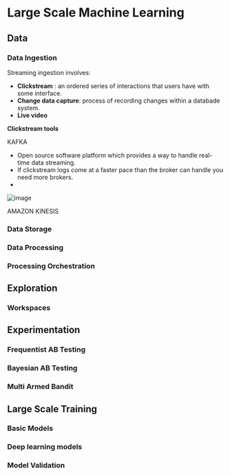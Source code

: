 # Large Scale Machine Learning

## Data 

### Data Ingestion 
Streaming ingestion involves: 
* **Clickstream** : an ordered series of interactions that users have with some interface. 
* **Change data capture**: process of recording changes within a databade system. 
* **Live video**

**Clickstream tools**

KAFKA 
* Open source software platform which provides a way to handle real-time data streaming. 
* If clickstream logs come at a faster pace than the broker can handle you need more brokers. 
*
![image](https://user-images.githubusercontent.com/39881974/216361285-27a5704e-c2be-44eb-86cc-56801fae0501.png)


AMAZON KINESIS 

### Data Storage 

### Data Processing 

### Processing Orchestration 

## Exploration

### Workspaces 

## Experimentation 

### Frequentist AB Testing 

### Bayesian AB Testing 

### Multi Armed Bandit 

## Large Scale Training 

### Basic Models 

### Deep learning models 

### Model Validation 
